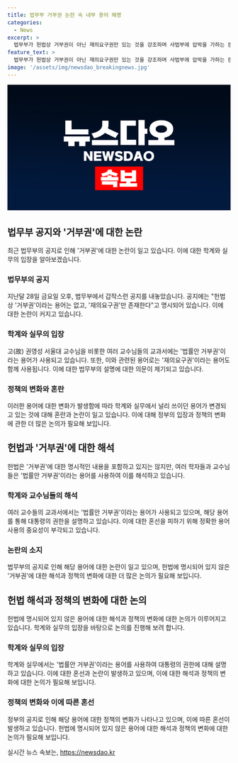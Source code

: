 ```yaml
---
title: 법무부 거부권 논란 속 내부 용어 해명
categories:
  - News
excerpt: >
  법무부가 헌법상 거부권이 아닌 재의요구권만 있는 것을 강조하며 사법부에 압박을 가하는 뜬금없는 공지가 이목을 끌고 있다. 이에 대한 법무부의 설명은 맞지만, 학계와 실무에서 오랫동안 사용되어온 법률안 거부권 용어를 갑자기 바꾸려는 모습에 의문이 제기되고 있다. 또한, 대법관 제청에 대한 대통령의 거부권은 헌법상 존재하지 않는데, 정부가 이에 대해 논의하며 사법부를 비난하고 있는 상황에서 큰 관심을 끌고 있다. 이러한 모순적인 상황에서의 정부의 행동이 내로남불이라는 비난을 받고 있다.
feature_text: >
  법무부가 헌법상 거부권이 아닌 재의요구권만 있는 것을 강조하며 사법부에 압박을 가하는 뜬금없는 공지가 이목을 끌고 있다. 이에 대한 법무부의 설명은 맞지만, 학계와 실무에서 오랫동안 사용되어온 법률안 거부권 용어를 갑자기 바꾸려는 모습에 의문이 제기되고 있다. 또한, 대법관 제청에 대한 대통령의 거부권은 헌법상 존재하지 않는데, 정부가 이에 대해 논의하며 사법부를 비난하고 있는 상황에서 큰 관심을 끌고 있다. 이러한 모순적인 상황에서의 정부의 행동이 내로남불이라는 비난을 받고 있다.
image: '/assets/img/newsdao_breakingnews.jpg'
---
```


<p><img src="/assets/img/newsdao_breakingnews.jpg" alt="bookingtag 속보" /></p>

<h2 data-ke-size="size26">법무부 공지와 '거부권'에 대한 논란</h2>

<p data-ke-size="size16">최근 법무부의 공지로 인해 '거부권'에 대한 논란이 일고 있습니다. 이에 대한 학계와 실무의 입장을 알아보겠습니다.</p>

<h3>법무부의 공지</h3>

<p data-ke-size="size16">지난달 28일 금요일 오후, 법무부에서 갑작스런 공지를 내놓았습니다. 공지에는 "헌법상 '거부권'이라는 용어는 없고, '재의요구권'만 존재한다"고 명시되어 있습니다. 이에 대한 논란이 커지고 있습니다.</p>

<h3>학계와 실무의 입장</h3>

<p data-ke-size="size16">고(故) 권영성 서울대 교수님을 비롯한 여러 교수님들의 교과서에는 '법률안 거부권'이라는 용어가 사용되고 있습니다. 또한, 이와 관련된 용어로는 '재의요구권'이라는 용어도 함께 사용됩니다. 이에 대한 법무부의 설명에 대한 의문이 제기되고 있습니다.</p>

<h3>정책의 변화와 혼란</h3>

<p data-ke-size="size16">이러한 용어에 대한 변화가 발생함에 따라 학계와 실무에서 널리 쓰이던 용어가 변경되고 있는 것에 대해 혼란과 논란이 일고 있습니다. 이에 대해 정부의 입장과 정책의 변화에 관한 더 많은 논의가 필요해 보입니다.</p>

<h2 data-ke-size="size26">헌법과 '거부권'에 대한 해석</h2>

<p data-ke-size="size16">헌법은 '거부권'에 대한 명시적인 내용을 포함하고 있지는 않지만, 여러 학자들과 교수님들은 '법률안 거부권'이라는 용어를 사용하여 이를 해석하고 있습니다.</p>

<h3>학계와 교수님들의 해석</h3>

<p data-ke-size="size16">여러 교수들의 교과서에서는 '법률안 거부권'이라는 용어가 사용되고 있으며, 해당 용어를 통해 대통령의 권한을 설명하고 있습니다. 이에 대한 혼선을 피하기 위해 정확한 용어 사용의 중요성이 부각되고 있습니다.</p>

<h3>논란의 소지</h3>

<p data-ke-size="size16">법무부의 공지로 인해 해당 용어에 대한 논란이 일고 있으며, 헌법에 명시되어 있지 않은 '거부권'에 대한 해석과 정책의 변화에 대한 더 많은 논의가 필요해 보입니다.</p>

<h2 data-ke-size="size26">헌법 해석과 정책의 변화에 대한 논의</h2>

<p data-ke-size="size16">헌법에 명시되어 있지 않은 용어에 대한 해석과 정책의 변화에 대한 논의가 이루어지고 있습니다. 학계와 실무의 입장을 바탕으로 논의를 진행해 보려 합니다.</p>

<h3>학계와 실무의 입장</h3>

<p data-ke-size="size16">학계와 실무에서는 '법률안 거부권'이라는 용어를 사용하여 대통령의 권한에 대해 설명하고 있습니다. 이에 대한 혼선과 논란이 발생하고 있으며, 이에 대한 해석과 정책의 변화에 대한 논의가 필요해 보입니다.</p>

<h3>정책의 변화와 이에 따른 혼선</h3>

<p data-ke-size="size16">정부의 공지로 인해 해당 용어에 대한 정책의 변화가 나타나고 있으며, 이에 따른 혼선이 발생하고 있습니다. 헌법에 명시되어 있지 않은 용어에 대한 해석과 정책의 변화에 대한 논의가 필요해 보입니다.</p>
실시간 뉴스 속보는, <a href="https://newsdao.kr" rel="dofollow">https://newsdao.kr</a>


